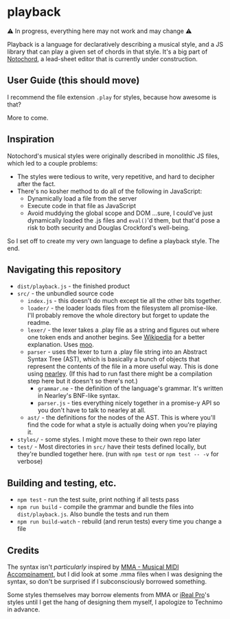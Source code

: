# playback

:warning: In progress, everything here may not work and may change :warning:

Playback is a language for declaratively describing a musical style, and a JS
library that can play a given set of chords in that style. It's a big part of
[Notochord](https://notochord.github.io/notochord/demo/), a lead-sheet editor
that is currently under construction.

## User Guide (this should move)

I recommend the file extension `.play` for styles, because how awesome is that?

More to come.

## Inspiration

Notochord's musical styles were originally described in monolithic JS files,
which led to a couple problems:
  * The styles were tedious to write, very repetitive, and hard to decipher
    after the fact.
  * There's no kosher method to do all of the following in JavaScript:
    * Dynamically load a file from the server
    * Execute code in that file as JavaScript
    * Avoid muddying the global scope and DOM
    ...sure, I could've just dynamically loaded the .js files and `eval()`'d
    them, but that'd pose a risk to both security and Douglas Crockford's
    well-being.

So I set off to create my very own language to define a playback style. The end.

## Navigating this repository

- `dist/playback.js` - the finished product
- `src/` - the unbundled source code
  - `index.js` - this doesn't do much except tie all the other bits together.
  - `loader/` - the loader loads files from the filesystem all promise-like.
    I'll probably remove the whole directory but forget to update the readme.
  - `lexer/` - the lexer takes a .play file as a string and figures out where
    one token ends and another begins. See
    [Wikipedia](https://en.wikipedia.org/wiki/Lexical_analysis) for a better
    explanation. Uses [moo](https://github.com/no-context/moo).
  - `parser` - uses the lexer to turn a .play file string into an Abstract
    Syntax Tree (AST), which is basically a bunch of objects that represent
    the contents of the file in a more useful way. This is done using 
    [nearley](https://github.com/kach/nearley). (If this had to run fast
    there might be a compilation step here but it doesn't so there's not.)
    - `grammar.ne` - the definition of the language's grammar. It's written in
      Nearley's BNF-like syntax.
    - `parser.js` - ties everything nicely together in a promise-y API so you
      don't have to talk to nearley at all.
  - `ast/` - the definitions for the nodes of the AST. This is where you'll
    find the code for what a style is actually doing when you're playing it.
- `styles/` - some styles. I might move these to their own repo later
- `test/` - Most directories in `src/` have their tests defined locally, but
  they're bundled together here. (run with `npm test` or `npm test -- -v` for
  verbose)

## Building and testing, etc.

- `npm test` - run the test suite, print nothing if all tests pass
- `npm run build` - compile the grammar and bundle the files into
  `dist/playback.js`. Also bundle the tests and run them
- `npm run build-watch` - rebuild (and rerun tests) every time you change a file

## Credits

The syntax isn't _particularly_ inspired by [MMA - Musical MIDI Accompinament](https://www.mellowood.ca/mma/index.html),
but I did look at some .mma files when I was designing the syntax, so don't be
surprised if I subconsciously borrowed something.

Some styles themselves may borrow elements from MMA or [iReal Pro](https://irealpro.com/)'s
styles until I get the hang of designing them myself, I apologize to Technimo
in advance.

